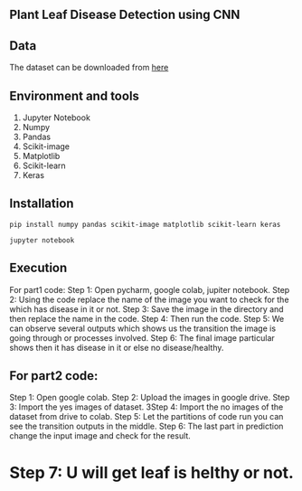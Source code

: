 ## Plant Leaf Disease Detection using CNN 


## Data

The dataset can be downloaded from [here](https://www.kaggle.com/emmarex/plantdisease/discussion)
## Environment and tools

1. Jupyter Notebook
2. Numpy
3. Pandas
4. Scikit-image
5. Matplotlib
6. Scikit-learn
7. Keras

## Installation

`pip install numpy pandas scikit-image matplotlib scikit-learn keras`

`jupyter notebook`
## Execution 
For part1 code:
Step 1: Open pycharm, google colab, jupiter notebook. 
Step 2: Using the code replace the name of the image you want to check for the which has disease in it or not. 
Step 3: Save the image in the directory and then replace the name in the code. 
Step 4: Then run the code. 
Step 5: We can observe several outputs which shows us the transition the image is going through or processes involved.
Step 6: The final image particular shows then it has disease in it or else no disease/healthy.
## For part2 code:
Step 1: Open google colab. 
Step 2: Upload the images in google drive. 
Step 3: Import the yes images of dataset. 
3Step 4: Import the no images of the dataset from drive to colab. 
Step 5: Let the partitions of code run you can see the transition outputs in the middle. 
Step 6: The last part in prediction change the input image and check for the result. 
# Step 7: U will get leaf is helthy or not.
